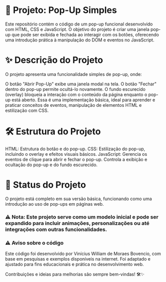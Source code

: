 # 📂 Projeto: Pop-Up Simples
Este repositório contém o código de um pop-up funcional desenvolvido com HTML, CSS e JavaScript. O objetivo do projeto é criar uma janela pop-up que pode ser exibida e fechada ao interagir com os botões, oferecendo uma introdução prática à manipulação do DOM e eventos no JavaScript.

# ✨ Descrição do Projeto
O projeto apresenta uma funcionalidade simples de pop-up, onde:

O botão "Abrir Pop-Up" exibe uma janela modal na tela.
O botão "Fechar" dentro do pop-up permite ocultá-lo novamente.
O fundo escurecido (overlay) bloqueia a interação com o conteúdo da página enquanto o pop-up está aberto.
Essa é uma implementação básica, ideal para aprender e praticar conceitos de eventos, manipulação de elementos HTML e estilização com CSS.

# 🛠️ Estrutura do Projeto
HTML: Estrutura do botão e do pop-up.
CSS: Estilização do pop-up, incluindo o overlay e efeitos visuais básicos.
JavaScript:
Gerencia os eventos de clique para abrir e fechar o pop-up.
Controla a exibição e ocultação do pop-up e do fundo escurecido.

# 🚀 Status do Projeto
O projeto está completo em sua versão básica, funcionando como uma introdução ao uso de pop-ups em páginas web.

### ⚠️ Nota: Este projeto serve como um modelo inicial e pode ser expandido para incluir animações, personalizações ou até integrações com outras funcionalidades.

### ⚠️ Aviso sobre o código
Este código foi desenvolvido por Vinícius William de Moraes Bovencio, com base em pesquisas e exemplos disponíveis na internet. Foi adaptado e ajustado para fins educacionais e prática no desenvolvimento web.

Contribuições e ideias para melhorias são sempre bem-vindas! 🛠️✨
